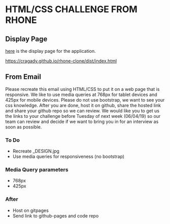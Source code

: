 # HTML/CSS CHALLENGE FROM RHONE

## Display Page

[here](https://cragady.github.io/rhone-clone/dist/index.html) is the display page for the application.

https://cragady.github.io/rhone-clone/dist/index.html

## From Email

Please recreate this email using HTML/CSS to put it on a web page that is responsive. We like to use media queries at 768px for tablet devices and 425px for mobile devices. Please do not use bootstrap, we want to see your css knowledge. After you are done, host it on github, share the hosted link and share your github repo so we can review. We would like you to get us the links to your challenge before Tuesday of next week (06/04/19) so our team can review and decide if we want to bring you in for an interview as soon as possible.

### To Do  

* Recreate _DESIGN.jpg
* Use media queries for responsiveness (no bootstrap)

### Media Query parameters

* 768px
* 425px

### After

* Host on gitpages
* Send link to github-pages and code repo